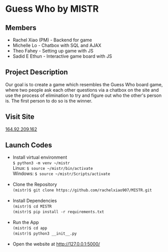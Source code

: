 # Guess Who by MISTR
## Members
* Rachel Xiao (PM) - Backend for game
* Michelle Lo - Chatbox with SQL and AJAX
* Theo Fahey - Setting up game with JS
* Sadid E Ethun - Interactive game board with JS

## Project Description
Our goal is to create a game which resembles the Guess Who board game, where two people ask each other questions via a chatbox on the site and use the process of elimination to try and figure out who the other's person is. The first person to do so is the winner.

## Visit Site
[164.92.209.162](http://164.92.209.162/)


## Launch Codes
- Install virtual environment <br>
```$ python3 -m venv ~/mistr``` <br>
Linux: ```$ source ~/mistr/bin/activate``` <br>
Windows: ```$ source ~/mistr/Scripts/activate``` <br><br>
- Clone the Repository <br>
```(mistr)$ git clone https://github.com/rachelxiao907/MISTR.git ``` <br><br>
- Install Dependencies <br>
```(mistr)$ cd MISTR ``` <br>
```(mistr)$ pip install -r requirements.txt``` <br><br> 
- Run the App <br>
```(mistr)$ cd app``` <br>
```(mistr)$ python3 __init__.py``` <br><br>
- Open the website at http://127.0.0.1:5000/
